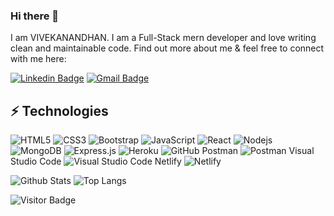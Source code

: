 ### Hi there 👋

I am  VIVEKANANDHAN. I am a Full-Stack mern developer and love writing clean and maintainable code. Find out more about me & feel free to connect with me here:

[![Linkedin Badge](https://img.shields.io/badge/-vivek-blue?style=flat-square&logo=Linkedin&logoColor=white&link=https://www.linkedin.com/in/vivekanandhan-j-7039741a4)]((https://www.linkedin.com/in/vivekanandhan-j-7039741a4))
[![Gmail Badge](https://img.shields.io/badge/-vivekmech249@gmail.com-c14438?style=flat-square&logo=Gmail&logoColor=white&link=mailto:vivekmech249@gmail.com)](mailto:vivekmech249@gmail.com)



## ⚡ Technologies

![HTML5](https://img.shields.io/badge/-HTML5-E34F26?style=flat-square&logo=html5&logoColor=white)
![CSS3](https://img.shields.io/badge/-CSS3-1572B6?style=flat-square&logo=css3)
![Bootstrap](https://img.shields.io/badge/-Bootstrap-563D7C?style=flat-square&logo=bootstrap)
![JavaScript](https://img.shields.io/badge/-JavaScript-black?style=flat-square&logo=javascript)
![React](https://img.shields.io/badge/-React-black?style=flat-square&logo=react)
![Nodejs](https://img.shields.io/badge/-Nodejs-black?style=flat-square&logo=Node.js)
![MongoDB](https://img.shields.io/badge/-MongoDB-black?style=flat-square&logo=mongodb)
![Express.js](https://img.shields.io/badge/express.js-%23404d59.svg?style=flat-square&logo=express&logoColor=%2361DAFB)
![Heroku](https://img.shields.io/badge/-Heroku-430098?style=flat-square&logo=heroku)
![GitHub](https://img.shields.io/badge/-GitHub-181717?style=flat-square&logo=github)
Postman	![Postman](https://img.shields.io/badge/Postman-FF6C37?style=for-the-badge&logo=postman&logoColor=white)
Visual Studio Code	![Visual Studio Code](https://img.shields.io/badge/Visual%20Studio%20Code-0078d7.svg?style=for-the-badge&logo=visual-studio-code&logoColor=white)
Netlify	![Netlify](https://img.shields.io/badge/netlify-%23000000.svg?style=for-the-badge&logo=netlify&logoColor=#00C7B7)


![Github Stats](https://github-readme-stats.vercel.app/api?username=vivekanandhansj&count_private=true&show_icons=true&include_all_commits=true)
![Top Langs](https://github-readme-stats.vercel.app/api/top-langs/?username=vivekanandhansj&hide=TeX&layout=compact)

![Visitor Badge](https://visitor-badge.laobi.icu/badge?page_id=vivekanandhansj.vivekanandhansj)
